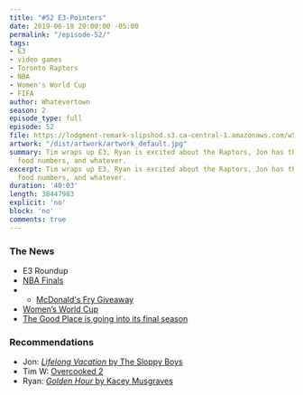 ```yaml
---
title: "#52 E3-Pointers"
date: 2019-06-18 20:00:00 -05:00
permalink: "/episode-52/"
tags:
- E3
- video games
- Toronto Raptors
- NBA
- Women's World Cup
- FIFA
author: Whatevertown
season: 2
episode_type: full
episode: 52
file: https://lodgment-remark-slipshod.s3.ca-central-1.amazonaws.com/w52.mp3
artwork: "/dist/artwork/artwork_default.jpg"
summary: Tim wraps up E3, Ryan is excited about the Raptors, Jon has the latest fast
  food numbers, and whatever.
excerpt: Tim wraps up E3, Ryan is excited about the Raptors, Jon has the latest fast
  food numbers, and whatever.
duration: '40:03'
length: 38447983
explicit: 'no'
block: 'no'
comments: true
---
```


### The News
- E3 Roundup
- [NBA Finals](https://twitter.com/dillyrmanahan/status/1138233147798302720)
- - [McDonald's Fry Giveaway](https://business.financialpost.com/news/retail-marketing/how-the-raptors-historic-run-left-mcdonalds-on-the-hook-for-millions-in-free-french-fries)
- [Women’s World Cup](https://www.fifa.com/womensworldcup/)
- [The Good Place is going into its final season](https://twitter.com/nbcthegoodplace/status/1137180211798142976)

### Recommendations
- Jon: [*Lifelong Vacation* by The Sloppy Boys](https://open.spotify.com/album/60RUEGyEmLze0CLf9Prqgr?si=x3zelNO5TMOlG2bJCsz0Uw)
- Tim W: [Overcooked 2](http://www.ghosttowngames.com/overcooked-2/)
- Ryan: [*Golden Hour* by Kacey Musgraves](https://open.spotify.com/album/7f6xPqyaolTiziKf5R5Z0c?si=HjxRnhNNQK6_CJjQqZCSKQ)